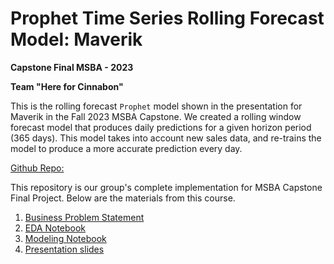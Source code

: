 # Prophet Time Series Rolling Forecast Model: Maverik

**Capstone Final MSBA - 2023**

**Team "Here for Cinnabon"**

This is the rolling forecast ```Prophet``` model shown in the presentation for Maverik in the Fall 2023 MSBA Capstone.  We created a rolling window forecast model that produces daily predictions for a given horizon period (365 days). This model takes into account new sales data, and re-trains the model to produce a more accurate prediction every day.

[Github Repo:](https://github.com/bvasherchan/TeamHereforCinnabon)

This repository is our group's complete implementation for MSBA Capstone Final Project. Below are the materials from this course.

1. [Business Problem Statement](https://github.com/bvasherchan/TeamHereforCinnabon/blob/main/Maverick_%20Business%20Problem%20Statement.docx)
4. [EDA Notebook](https://github.com/bvasherchan/TeamHereforCinnabon/blob/main/Final_Maverik_EDA.ipynb)
5. [Modeling Notebook](https://github.com/bvasherchan/TeamHereforCinnabon/blob/main/prophet_msba_final.ipynb)
6. [Presentation slides](https://github.com/bvasherchan/TeamHereforCinnabon/blob/main/Maverik%20Revenue%20Forecast%20Slides.pdf)
